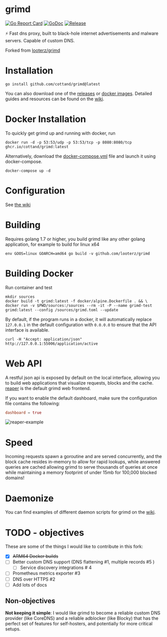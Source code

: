 # grimd
[![Go Report Card](https://goreportcard.com/badge/github.com/cottand/grimd?style=flat-square)](https://goreportcard.com/report/github.com/cottand/grimd)
[![GoDoc](https://img.shields.io/badge/godoc-reference-blue.svg?style=flat-square)](http://godoc.org/github.com/cottand/grimd)
[![Release](https://github.com/cottand/grimd/actions/workflows/release.yaml/badge.svg)](https://github.com/cottand/grimd/releases)

:zap: Fast dns proxy, built to black-hole internet advertisements and malware servers. Capable of custom DNS.

Forked from [looterz/grimd](https://github.com/looterz/grimd)

# Installation
```
go install github.com/cottand/grimd@latest
```

You can also download one of the [releases](https://github.com/cottand/grimd/releases) or [docker images](https://github.com/cottand/grimd/pkgs/container/grimd). Detailed guides and resources can be found on the [wiki](https://github.com/cottand/grimd/wiki).

# Docker Installation
To quickly get grimd up and running with docker, run
```
docker run -d -p 53:53/udp -p 53:53/tcp -p 8080:8080/tcp ghcr.io/cottand/grimd:latest
```

Alternatively, download the [docker-compose.yml](https://raw.githubusercontent.com/cottand/grimd/master/docker-compose.yml) file and launch it using docker-compose.
```
docker-compose up -d
```

# Configuration

See [the wiki](https://github.com/Cottand/grimd/wiki/Configuration)

# Building
Requires golang 1.7 or higher, you build grimd like any other golang application, for example to build for linux x64
```shell
env GOOS=linux GOARCH=amd64 go build -v github.com/looterz/grimd
```

# Building Docker
Run container and test
```shell
mkdir sources
docker build -t grimd:latest -f docker/alpine.Dockerfile . && \
docker run -v $PWD/sources:/sources --rm -it -P --name grimd-test grimd:latest --config /sources/grimd.toml --update
```

By default, if the program runs in a docker, it will automatically replace `127.0.0.1` in the default configuration with `0.0.0.0` to ensure that the API interface is available.

```shell
curl -H "Accept: application/json" http://127.0.0.1:55006/application/active
```

# Web API
A restful json api is exposed by default on the local interface, allowing you to build web applications that visualize requests, blocks and the cache. [reaper](https://github.com/looterz/reaper) is the default grimd web frontend.


If you want to enable the default dashboard, make sure the configuration file contains the following:

```toml
dashboard = true
```

![reaper-example](http://i.imgur.com/oXLtqSz.png)

# Speed
Incoming requests spawn a goroutine and are served concurrently, and the block cache resides in-memory to allow for rapid lookups, while answered queries are cached allowing grimd to serve thousands of queries at once while maintaining a memory footprint of under 15mb for 100,000 blocked domains!

# Daemonize
You can find examples of different daemon scripts for grimd on the [wiki](https://github.com/looterz/grimd/wiki/Daemon-Scripts).

# TODO - objectives 

These are some of the things I would like to contribute in this fork:
- [x] ~~ARM64 Docker builds~~
- [ ] Better custom DNS support (DNS flattening #1, multiple records #5 )
    - [ ] Service discovery integrations # 4
- [ ] Prometheus metrics exporter #3
- [ ] DNS over HTTPS #2
- [ ] Add lots of docs

## Non-objectives
**Not keeping it simple**: I would like grimd to become
a reliable custom DNS provider (like CoreDNS) and a reliable
adblocker (like Blocky) that has the perfect set of features
for self-hosters, and potentially for more critical setups.